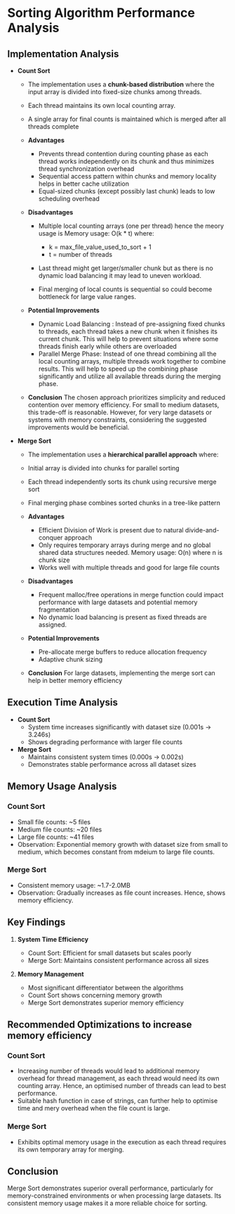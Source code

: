 # Sorting Algorithm Performance Analysis

## Implementation Analysis 

- **Count Sort**
  - The implementation uses a **chunk-based distribution** where the input array is divided into fixed-size chunks among threads.
  - Each thread maintains its own local counting array.
  - A single array for final counts is maintained which is merged after all threads complete


  - **Advantages**
    - Prevents thread contention during counting phase as each thread works independently on its chunk and thus minimizes thread synchronization overhead
    - Sequential access pattern within chunks and memory locality helps in better cache utilization
    - Equal-sized chunks (except possibly last chunk) leads to low scheduling overhead

  - **Disadvantages**
    - Multiple local counting arrays (one per thread) hence the meory usage is 
      Memory usage: O(k * t) where:
        - k = max_file_value_used_to_sort + 1
        - t = number of threads

    - Last thread might get larger/smaller chunk but as there is no dynamic load balancing it may lead to uneven workload.

    - Final merging of local counts is sequential so could become bottleneck for large value ranges.

  - **Potential Improvements**
    - Dynamic Load Balancing : Instead of pre-assigning fixed chunks to threads, each thread takes a new chunk when it finishes its current chunk. This will help to prevent situations where some threads finish early while others are overloaded
    - Parallel Merge Phase: Instead of one thread combining all the local counting arrays, multiple threads work together to combine results. This will help to speed up the combining phase significantly and utilize all available threads during the merging phase.

  - **Conclusion**
    The chosen approach prioritizes simplicity and reduced contention over memory efficiency. For small to medium datasets, this trade-off is reasonable. However, for very large datasets or systems with memory constraints, considering the suggested improvements would be beneficial.

- **Merge Sort**
  - The implementation uses a **hierarchical parallel approach** where:
  - Initial array is divided into chunks for parallel sorting
  - Each thread independently sorts its chunk using recursive merge sort
  - Final merging phase combines sorted chunks in a tree-like pattern


  - **Advantages**
    - Efficient Division of Work is present due to natural divide-and-conquer approach
    - Only requires temporary arrays during merge and no global shared data structures needed.
      Memory usage: O(n) where n is chunk size
    - Works well with multiple threads and good for large file counts

  - **Disadvantages**
    - Frequent malloc/free operations in merge function could impact performance with large datasets and potential memory fragmentation
    - No dynamic load balancing is present as fixed threads are assigned.

  - **Potential Improvements**
    - Pre-allocate merge buffers to reduce allocation frequency
    - Adaptive chunk sizing
  
  - **Conclusion**
    For large datasets, implementing the merge sort can help in better memory efficiency
    
## Execution Time Analysis
- **Count Sort**
  - System time increases significantly with dataset size (0.001s → 3.246s)
  - Shows degrading performance with larger file counts
- **Merge Sort**
  - Maintains consistent system times (0.000s → 0.002s)
  - Demonstrates stable performance across all dataset sizes

## Memory Usage Analysis
### Count Sort
- Small file counts: ~5 files
- Medium file counts: ~20 files
- Large file counts: ~41 files 
- Observation: Exponential memory growth with dataset size from small to medium, which becomes constant from mdeium to large file counts. 

### Merge Sort
- Consistent memory usage: ~1.7-2.0MB
- Observation: Gradually increases as file count increases. Hence, shows memory efficiency.

## Key Findings
1. **System Time Efficiency**
   - Count Sort: Efficient for small datasets but scales poorly
   - Merge Sort: Maintains consistent performance across all sizes

2. **Memory Management**
   - Most significant differentiator between the algorithms
   - Count Sort shows concerning memory growth
   - Merge Sort demonstrates superior memory efficiency

## Recommended Optimizations to increase memory efficiency

### Count Sort
- Increasing number of threads would lead to additional memory overhead for thread management, as each thread would need its own counting array. Hence, an optimised number of threads can lead to best performance.
- Suitable hash function in case of strings, can further help to optimise time and mery overhead when the file count is large.

### Merge Sort
- Exhibits optimal memory usage in the execution as each thread requires its own temporary array for merging.

## Conclusion
Merge Sort demonstrates superior overall performance, particularly for memory-constrained environments or when processing large datasets. Its consistent memory usage makes it a more reliable choice for sorting.